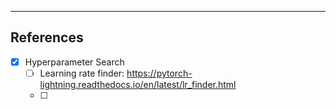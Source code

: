 
------------------------------------------------------------------------------
## References
- [x] Hyperparameter Search
    - [ ] Learning rate finder: https://pytorch-lightning.readthedocs.io/en/latest/lr_finder.html
    - [ ] 

